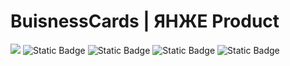 # BuisnessCards | ЯНЖЕ Product
<img src="https://img.shields.io/badge/LICENSE-MIT-red"> <img alt="Static Badge" src="https://img.shields.io/badge/go%20report-A%2B%2B-brightgreen"> <img alt="Static Badge" src="https://img.shields.io/badge/release-v1.0-blue">
<img alt="Static Badge" src="https://img.shields.io/badge/FRONT-amasaetre-white"> <img alt="Static Badge" src="https://img.shields.io/badge/BACK-localpurpose-black">
